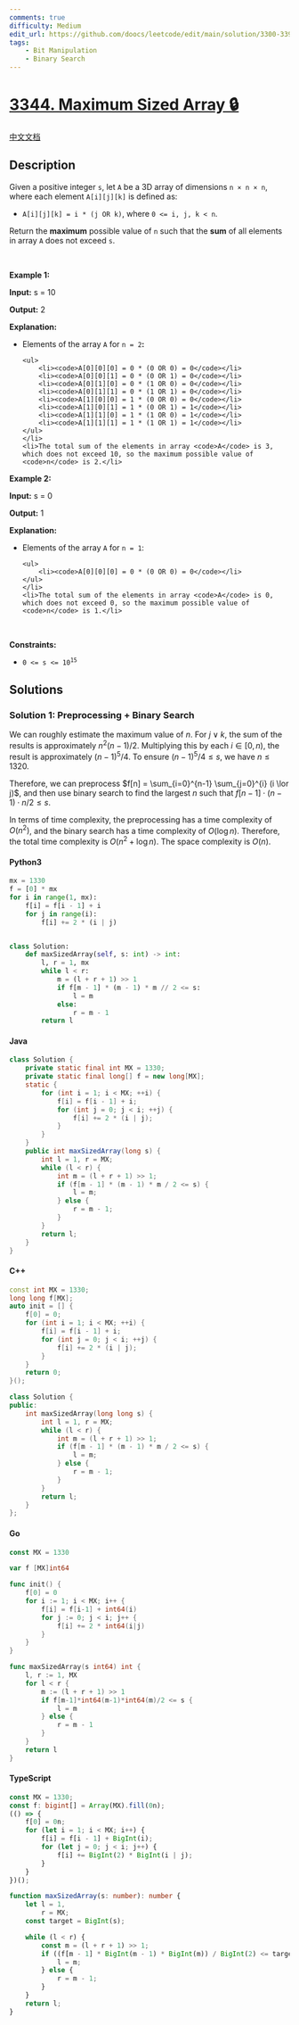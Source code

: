 ```yaml
---
comments: true
difficulty: Medium
edit_url: https://github.com/doocs/leetcode/edit/main/solution/3300-3399/3344.Maximum%20Sized%20Array/README_EN.md
tags:
    - Bit Manipulation
    - Binary Search
---
```


<!-- problem:start -->

# [3344. Maximum Sized Array 🔒](https://leetcode.com/problems/maximum-sized-array)

[中文文档](/solution/3300-3399/3344.Maximum%20Sized%20Array/README.md)

## Description

<!-- description:start -->

<p>Given a positive integer <code>s</code>, let <code>A</code> be a 3D array of dimensions<!-- notionvc: f8069282-c5f5-4da1-91b8-fa0c1c168ea1 --> <code>n &times; n &times; n</code>, where each element <code>A[i][j][k]</code> is defined as:</p>

<ul>
	<li><code>A[i][j][k] = i * (j OR k)</code>, where <code>0 &lt;= i, j, k &lt; n</code>.</li>
</ul>

<p>Return the <strong>maximum</strong> possible value of <code>n</code> such that the <strong>sum</strong> of all elements in array <code>A</code> does not exceed <code>s</code>.</p>

<p>&nbsp;</p>
<p><strong class="example">Example 1:</strong></p>

<div class="example-block">
<p><strong>Input:</strong> <span class="example-io">s = 10</span></p>

<p><strong>Output:</strong> <span class="example-io">2</span></p>

<p><strong>Explanation:</strong></p>

<ul>
	<li>Elements of the array <code>A</code> for <code>n = 2</code><strong>:</strong>

    <ul>
    	<li><code>A[0][0][0] = 0 * (0 OR 0) = 0</code></li>
    	<li><code>A[0][0][1] = 0 * (0 OR 1) = 0</code></li>
    	<li><code>A[0][1][0] = 0 * (1 OR 0) = 0</code></li>
    	<li><code>A[0][1][1] = 0 * (1 OR 1) = 0</code></li>
    	<li><code>A[1][0][0] = 1 * (0 OR 0) = 0</code></li>
    	<li><code>A[1][0][1] = 1 * (0 OR 1) = 1</code></li>
    	<li><code>A[1][1][0] = 1 * (1 OR 0) = 1</code></li>
    	<li><code>A[1][1][1] = 1 * (1 OR 1) = 1</code></li>
    </ul>
    </li>
    <li>The total sum of the elements in array <code>A</code> is 3, which does not exceed 10, so the maximum possible value of <code>n</code> is 2.</li>

</ul>
</div>

<p><strong class="example">Example 2:</strong></p>

<div class="example-block">
<p><strong>Input:</strong> <span class="example-io">s = 0</span></p>

<p><strong>Output:</strong> <span class="example-io">1</span></p>

<p><strong>Explanation:</strong></p>

<ul>
	<li>Elements of the array <code>A</code> for <code>n = 1</code>:

    <ul>
    	<li><code>A[0][0][0] = 0 * (0 OR 0) = 0</code></li>
    </ul>
    </li>
    <li>The total sum of the elements in array <code>A</code> is 0, which does not exceed 0, so the maximum possible value of <code>n</code> is 1.</li>

</ul>
</div>

<p>&nbsp;</p>
<p><strong>Constraints:</strong></p>

<ul>
	<li><code>0 &lt;= s &lt;= 10<sup>15</sup></code></li>
</ul>

<!-- description:end -->

## Solutions

<!-- solution:start -->

### Solution 1: Preprocessing + Binary Search

We can roughly estimate the maximum value of $n$. For $j \lor k$, the sum of the results is approximately $n^2 (n - 1) / 2$. Multiplying this by each $i \in [0, n)$, the result is approximately $(n-1)^5 / 4$. To ensure $(n - 1)^5 / 4 \leq s$, we have $n \leq 1320$.

Therefore, we can preprocess $f[n] = \sum_{i=0}^{n-1} \sum_{j=0}^{i} (i \lor j)$, and then use binary search to find the largest $n$ such that $f[n-1] \cdot (n-1) \cdot n / 2 \leq s$.

In terms of time complexity, the preprocessing has a time complexity of $O(n^2)$, and the binary search has a time complexity of $O(\log n)$. Therefore, the total time complexity is $O(n^2 + \log n)$. The space complexity is $O(n)$.

<!-- tabs:start -->

#### Python3

```python
mx = 1330
f = [0] * mx
for i in range(1, mx):
    f[i] = f[i - 1] + i
    for j in range(i):
        f[i] += 2 * (i | j)


class Solution:
    def maxSizedArray(self, s: int) -> int:
        l, r = 1, mx
        while l < r:
            m = (l + r + 1) >> 1
            if f[m - 1] * (m - 1) * m // 2 <= s:
                l = m
            else:
                r = m - 1
        return l
```

#### Java

```java
class Solution {
    private static final int MX = 1330;
    private static final long[] f = new long[MX];
    static {
        for (int i = 1; i < MX; ++i) {
            f[i] = f[i - 1] + i;
            for (int j = 0; j < i; ++j) {
                f[i] += 2 * (i | j);
            }
        }
    }
    public int maxSizedArray(long s) {
        int l = 1, r = MX;
        while (l < r) {
            int m = (l + r + 1) >> 1;
            if (f[m - 1] * (m - 1) * m / 2 <= s) {
                l = m;
            } else {
                r = m - 1;
            }
        }
        return l;
    }
}
```

#### C++

```cpp
const int MX = 1330;
long long f[MX];
auto init = [] {
    f[0] = 0;
    for (int i = 1; i < MX; ++i) {
        f[i] = f[i - 1] + i;
        for (int j = 0; j < i; ++j) {
            f[i] += 2 * (i | j);
        }
    }
    return 0;
}();

class Solution {
public:
    int maxSizedArray(long long s) {
        int l = 1, r = MX;
        while (l < r) {
            int m = (l + r + 1) >> 1;
            if (f[m - 1] * (m - 1) * m / 2 <= s) {
                l = m;
            } else {
                r = m - 1;
            }
        }
        return l;
    }
};
```

#### Go

```go
const MX = 1330

var f [MX]int64

func init() {
	f[0] = 0
	for i := 1; i < MX; i++ {
		f[i] = f[i-1] + int64(i)
		for j := 0; j < i; j++ {
			f[i] += 2 * int64(i|j)
		}
	}
}

func maxSizedArray(s int64) int {
	l, r := 1, MX
	for l < r {
		m := (l + r + 1) >> 1
		if f[m-1]*int64(m-1)*int64(m)/2 <= s {
			l = m
		} else {
			r = m - 1
		}
	}
	return l
}
```

#### TypeScript

```ts
const MX = 1330;
const f: bigint[] = Array(MX).fill(0n);
(() => {
    f[0] = 0n;
    for (let i = 1; i < MX; i++) {
        f[i] = f[i - 1] + BigInt(i);
        for (let j = 0; j < i; j++) {
            f[i] += BigInt(2) * BigInt(i | j);
        }
    }
})();

function maxSizedArray(s: number): number {
    let l = 1,
        r = MX;
    const target = BigInt(s);

    while (l < r) {
        const m = (l + r + 1) >> 1;
        if ((f[m - 1] * BigInt(m - 1) * BigInt(m)) / BigInt(2) <= target) {
            l = m;
        } else {
            r = m - 1;
        }
    }
    return l;
}
```

<!-- tabs:end -->

<!-- solution:end -->

<!-- problem:end -->
